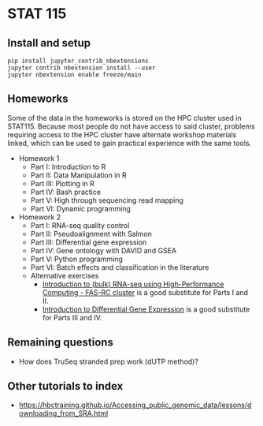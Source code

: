 # STAT 115

## Install and setup

```
pip install jupyter_contrib_nbextensions
jupyter contrib nbextension install --user
jupyter nbextension enable freeze/main
```

## Homeworks

Some of the data in the homeworks is stored on the HPC cluster used in STAT115.
Because most people do not have access to said cluster, problems requiring
access to the HPC cluster have alternate workshop materials linked, which can
be used to gain practical experience with the same tools.

- Homework 1
  - Part I: Introduction to R
  - Part II: Data Manipulation in R
  - Part III: Plotting in R
  - Part IV: Bash practice
  - Part V: High through sequencing read mapping
  - Part VI: Dynamic programming
- Homework 2
  - Part I: RNA-seq quality control
  - Part II: Pseudoalignment with Salmon
  - Part III: Differential gene expression
  - Part IV: Gene ontology with DAVID and GSEA
  - Part V: Python programming
  - Part VI: Batch effects and classification in the literature
  - Alternative exercises
    - [Introduction to (bulk) RNA-seq using High-Performance Computing - FAS-RC cluster](https://hbctraining.github.io/Intro-to-rnaseq-fasrc-salmon-flipped/schedule/links-to-lessons.html) is a good substitute for Parts I and II.
    - [Introduction to Differential Gene Expression](https://hbctraining.github.io/DGE_workshop_salmon/) is a good substitute for Parts III and IV.

## Remaining questions
- How does TruSeq stranded prep work (dUTP method)?

## Other tutorials to index
- https://hbctraining.github.io/Accessing_public_genomic_data/lessons/downloading_from_SRA.html

